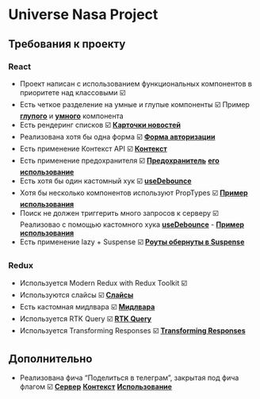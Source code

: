 # Universe Nasa Project

## Требования к проекту

### React

- Проект написан с использованием функциональных компонентов в приоритете над классовыми  ☑️ 
- Есть четкое разделение на умные и глупые компоненты  ☑️  Пример [**глупого**](https://github.com/Dumopolis/intensiv-project/blob/main/src/components/Footer/Footer.jsx) и [**умного**](https://github.com/Dumopolis/intensiv-project/blob/main/src/components/Favorites/Favorites.jsx) компонента
- Есть рендеринг списков ☑️  [**Карточки новостей**](https://github.com/Dumopolis/intensiv-project/blob/main/src/components/Cards/Cards.jsx)
- Реализована хотя бы одна форма ☑️ [**Форма авторизации**](https://github.com/Dumopolis/intensiv-project/blob/main/src/components/Form/Form.jsx)
- Есть применение Контекст API ☑️ [**Контекст**](https://github.com/Dumopolis/intensiv-project/blob/main/src/context/context.js)
- Есть применение предохранителя ☑️ [**Предохранитель**](https://github.com/Dumopolis/intensiv-project/blob/main/src/components/ErrorBoundary/ErrorBoundary.jsx) [**его использование**](https://github.com/Dumopolis/intensiv-project/blob/main/src/components/Layout/Layout.jsx#L51)
- Есть хотя бы один кастомный хук ☑️ [**useDebounce**](https://github.com/Dumopolis/intensiv-project/blob/main/src/hooks/useDebounce.js)
- Хотя бы несколько компонентов используют PropTypes ☑️ [**Пример использования**](https://github.com/Dumopolis/intensiv-project/blob/main/src/components/Cards/Cards.jsx#L40)
- Поиск не должен триггерить много запросов к серверу ☑️ Реализовао с помощью кастомного хука [**useDebounce**](https://github.com/Dumopolis/intensiv-project/blob/main/src/hooks/useDebounce.js) - [**Пример использования**](https://github.com/Dumopolis/intensiv-project/blob/main/src/components/SearchBar/SearchBar.jsx#L26)
- Есть применение lazy + Suspense ☑️ [**Роуты обернуты в Suspense**](https://github.com/Dumopolis/intensiv-project/blob/main/src/components/App/App.jsx)

### Redux

- Используется Modern Redux with Redux Toolkit ☑️ 
- Используются слайсы ☑️ [**Слайсы**](https://github.com/Dumopolis/intensiv-project/tree/main/src/store/slices)
- Есть кастомная мидлвара ☑️ [**Мидлвара**](https://github.com/Dumopolis/intensiv-project/blob/main/src/store/middleware/searchMiddleware.js)
- Используется RTK Query ☑️ [**RTK Query**](https://github.com/Dumopolis/intensiv-project/blob/main/src/store/slices/nasaApi.js#L5)
- Используется Transforming Responses ☑️ [**Transforming Responses**](https://github.com/Dumopolis/intensiv-project/blob/main/src/store/slices/nasaApi.js#L20)

## Дополнительно
- Реализована фича “Поделиться в телеграм”, закрытая под фича флагом ☑️ 
[**Сервер**](https://github.com/Dumopolis/intensiv-project/blob/main/server/db.json)
[**Контекст**](https://github.com/Dumopolis/intensiv-project/blob/main/src/context/context.js)
[**Использование**](https://github.com/Dumopolis/intensiv-project/blob/main/src/components/CardOpened/CardOpened.jsx#L76)
